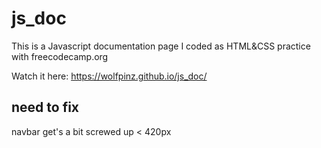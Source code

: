 # js_doc

This is a Javascript documentation page I coded as HTML&CSS practice with freecodecamp.org

Watch it here: https://wolfpinz.github.io/js_doc/



## need to fix

navbar get's a bit screwed up < 420px
